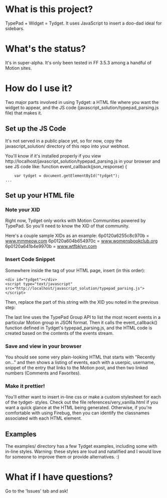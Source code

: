 # What is this project?

TypePad + Widget = Tydget.  It uses JavaScript to insert a doo-dad ideal for sidebars.


# What's the status?
It's in super-alpha.  It's only been tested in FF 3.5.3 among a handful of Motion sites.


# How do I use it?
Two major parts involved in using Tydget: a HTML file where you want the widget to appear, and the JS code (javascript_solution/typepad_parsing.js file) that makes it.  

## Set up the JS Code
It's not served in a public place yet, so for now, copy the javascript_solution/ directory of this repo into your webhost. 

You'll know if it's installed properly if you view http://localhost/javascript_solution/typepad_parsing.js in your browser and see JS code like:
    function event_callback(json_response) {

        var tydget = document.getElementById("tydget");
    ...
    
## Set up your HTML file
### Note your XID
Right now, Tydget only works with Motion Communities powered by TypePad.  So you'll need to know the XID of that community.

Here's a couple sample XIDs as an example:
    6p0120a6255c8c970b = www.mmmeow.com
    6p0120a604b654970c = www.womensbookclub.org
    6p0120a641b4e9970b = www.wtfbklyn.com

### Insert Code Snippet
Somewhere inside the <body> tag of your HTML page, insert (in this order):
    
    <div id="tydget"></div>
    <script type="text/javascript" src="http://localhost/javascript_solution/typepad_parsing.js"></script> 

Then, replace the <XID> part of this string with the XID you noted in the previous step:
    <script type="text/javascript" src="http://api.typepad.com/groups/<XID>/events.js?max-results=5&start-index=1&callback=event_callback"></script>
    
The last line uses the TypePad Group API to list the most recent events in a particular Motion group in JSON format.  Then it calls the event_callback() function defined in Tydget's typepad_parsing.js, and the HTML code is created based on the contents of the events stream.

### Save and view in your browser
You should see some very plain-looking HTML that starts with "Recently on..." and then shows a listing of events, each with a userpic, username, snippet of the entry that links to the Motion post, and then two linked numbers (Comments and Favorites). 
    
### Make it prettier!
You'll either want to insert in-line css or make a custom stylesheet for each of the tydget- styles.   Check out the file references/very_vanilla.html if you want a quick glance at the HTML being generated.  Otherwise, if you're comfortable with using Firebug, then you can identify the classnames associated with each HTML element. 

## Examples
The examples/ directory has a few Tydget examples, including some with in-line styles.  Warning: these styles are loud and natalified and I would love for someone to improve them  or provide alternatives. :)

# What if I have questions?
Go to the 'Issues' tab and ask!

